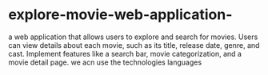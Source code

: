 # explore-movie-web-application-
a web application that allows users to explore and search for movies. Users can view details about each movie, such as its title, release date, genre, and cast. Implement features like a search bar, movie categorization, and a movie detail page. we acn use the technologies languages 
